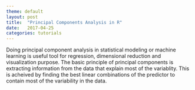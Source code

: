 ```yaml
---
theme: default
layout: post
title:  "Principal Components Analysis in R"
date:   2017-04-25 
categories: tutorials
---
```


Doing principal component analysis in statistical modeling or machine learning is useful tool for regression, dimensional reduction and visualization purpose. The basic principle of principal components is extracting information from the data that explain most of the variablity. This is acheived by finding the best linear combinations of the predictor to contain most of the variability in the data.
